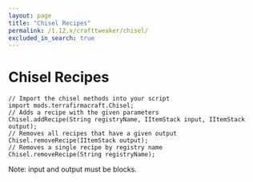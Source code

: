```yaml
---
layout: page
title: "Chisel Recipes"
permalink: /1.12.x/crafttweaker/chisel/
excluded_in_search: true
---
```


# Chisel Recipes

```zenscript
// Import the chisel methods into your script
import mods.terrafirmacraft.Chisel;
// Adds a recipe with the given parameters
Chisel.addRecipe(String registryName, IItemStack input, IItemStack output);
// Removes all recipes that have a given output
Chisel.removeRecipe(IItemStack output);
// Removes a single recipe by registry name
Chisel.removeRecipe(String registryName);
```

Note: input and output must be blocks.
